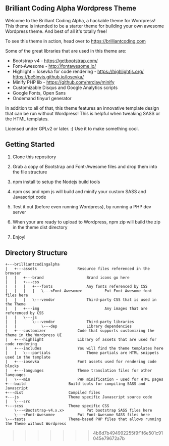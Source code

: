 Brilliant Coding Alpha Wordpress Theme
---

Welcome to the Brilliant Coding Alpha, a hackable theme for Wordpress!  This theme is intended to be a starter theme for building your own awesome Wordpress theme.  And best of all it's totally free!

To see this theme in action, head over to https://brilliantcoding.com

Some of the great libraries that are used in this theme are:
* Bootstrap v4 - https://getbootstrap.com/
* Font-Awesome - http://fontawesome.io/
* Highlight + Iosevka for code rendering - https://highlightjs.org/ https://be5invis.github.io/Iosevka/
* Minify PHP lib - https://github.com/mrclay/minify
* Customizable Disqus and Google Analytics scripts
* Google Fonts, Open Sans
* Ondemand tinyurl generator

In addition to all of that, this theme features an innovative template design that can be run without Wordpress!  This is helpful when tweaking SASS or the HTML templates.

Licensed under GPLv2 or later. :) Use it to make something cool.

Getting Started
---------------

1. Clone this repository
2. Grab a copy of Bootstrap and Font-Awesome files and drop them into the file structure
3. npm install to setup the Nodejs build tools
4. npm css and npm js will build and minify your custom SASS and Javascript code
5. Test it out (before even running Wordpress), by running a PHP dev server
6. When your are ready to upload to Wordpress, npm zip will build the zip in the theme dist directory

7. Enjoy!


Directory Structure
---------------

```
+---brilliantcodingalpha
|   +---assets  				Resource files referenced in the browser
|   |   +---brand   				Brand icons go here
|   |   +---css
|   |   |   +---fonts   			Any fonts referenced by CSS
|   |   |   |   \---<Font-Awesome>  		Put Font Awesome font files here
|   |   |   \---vendor 				Third-party CSS that is used in the Theme
|   |   +---img                     		Any images that are referenced by CSS
|   |   \---js 						
|   |       \---vendor  			Third-party libraries
|   |           \---dep   			Library dependencies
|   +---customizer 				Code that supports customizing the theme in the Wordpress UI
|   +---highlight 				Library of assets that are used for code rendering
|   +---includes 				You will find the theme templates here
|   |   \---partials  				Theme partials are HTML snippets used in the template
|   +---iosevka 				Font assets used for rendering code blocks
|   +---languages 				Theme translation files for other languages
|   \---min   					PHP minification - used for HTML pages
+---build 					Build tools for compiling SASS and Javascript
+---dist 					Compiled files
+---js 						Theme specific Javascript source code
|   \---src 						
+---scss 					Theme specific CSS
	\---<Bootstrap-v4.x.x>			Put bootstrap SASS files here
	\---<Font-Awesome>			Put Font-Awesome SASS files here
\---tests 					Theme-based PHP files that allows running the Theme without Wordpress
```
>>>>>>> 4b6d7b494992255f9f1f6e501c91045e79672a7b
